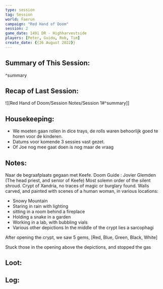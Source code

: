 ```yaml
---
type: session
tag: Session
world: Faerun
campaign: "Red Hand of Doom"
session: 2
game_date: 1491 DR - Highharvestside
players: [Peter, Guido, Rob, Tim]
create_date: {{26 August 2022}}
---
```




## Summary of This Session:

^summary

## Recap of Last Session:
![[Red Hand of Doom/Session Notes/Session 1#^summary]]

## Housekeeping:
- We moeten gaan rollen in dice trays, de rolls waren behoorlijk goed te horen voor de kinderen.
- Datums voor komende 3 sessies vast gezet.
- Of Joe nog mee gaat doen is nog maar de vraag
## Notes:
Naar de begraafplaats gegaan met Keefe.
Doom Guide : Jovier Glemden (The head priest, and senior of Keefe)
Most solemn order of the silent shroud.
Crypt of Xandria, no traces of magic or burglary found.
Walls carved, and painted with scenes of a human woman, in various locations:
- Snowy Mountain
- Staring in rain with lighting
- sitting in a  room behind a fireplace
- Holding a snake in a garden
- Working in a lab, with bubbling vials
- Various other depictions
In the middle of the crypt lies a sarcophagi

After opening the crypt, we saw 5 gems, [Red, Blue, Green, Black, White]

Stuck those in the opening above the depictions, and stopped the gas


## Loot:

## Log:


